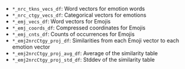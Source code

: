 - `*_nrc_tkns_vecs_df`: Word vectors for emotion words
- `*_nrc_ctgy_vecs_df`: Categorical vectors for emotions
- `*_emj_vecs_df`: Word vectors for Emojis
- `*_emj_coords_df`: Compressed coordinates for Emojis
- `*_emj_cnts_df`: Counts of occurrences for Emojis
- `*_emj2nrcCtgy_proj_df`: Similarities from each Emoji vector to each emotion vector
- `*_emj2nrcCtgy_proj_avg_df`: Average of the similarity table
- `*_emj2nrcCtgy_proj_std_df`: Stddev of the similarity table

